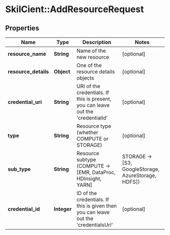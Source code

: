 # SkilCient::AddResourceRequest

## Properties
Name | Type | Description | Notes
------------ | ------------- | ------------- | -------------
**resource_name** | **String** | Name of the new resource | [optional] 
**resource_details** | **Object** | One of the resource details objects | [optional] 
**credential_uri** | **String** | URI of the credentials. If this is present, you can leave out the &#39;credentialId&#39; | [optional] 
**type** | **String** | Resource type (whether COMPUTE or STORAGE) | [optional] 
**sub_type** | **String** | Resource subtype (COMPUTE -&gt; [EMR, DataProc, HDInsight, YARN] | STORAGE -&gt; [S3, GoogleStorage, AzureStorage, HDFS]) | [optional] 
**credential_id** | **Integer** | ID of the credentials. If this is given then you can leave out the &#39;credentialsUri&#39; | [optional] 


